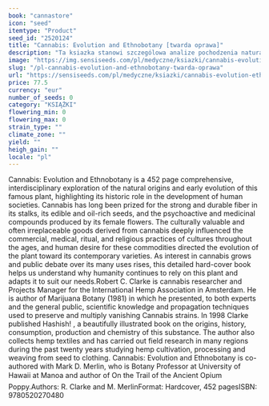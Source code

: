 ```yaml
---
book: "cannastore"
icon: "seed"
itemtype: "Product"
seed_id: "2520124"
title: "Cannabis: Evolution and Ethnobotany [twarda oprawa]"
description: "Ta ksiazka stanowi szczególowa analize pochodzenia naturalnego i wczesnej ewolucji tej slynnej rosliny. Kup Cannabis Evolution and Ethnobotany tutaj."
image: "https://img.sensiseeds.com/pl/medyczne/ksiazki/cannabis-evolution-ethnobotany-image.png"
slug: "/pl-cannabis-evolution-and-ethnobotany-twarda-oprawa"
url: "https://sensiseeds.com/pl/medyczne/ksiazki/cannabis-evolution-ethnobotany?a_aid=cannastore"
price: 77.5
currency: "eur"
number_of_seeds: 0
category: "KSIĄŻKI"
flowering_min: 0
flowering_max: 0
strain_type: ""
climate_zone: ""
yield: ""
heigh_gain: ""
locale: "pl"
---
```

Cannabis: Evolution and Ethnobotany is a 452 page comprehensive, interdisciplinary exploration of the natural origins and early evolution of this famous plant, highlighting its historic role in the development of human societies. Cannabis has long been prized for the strong and durable fiber in its stalks, its edible and oil-rich seeds, and the psychoactive and medicinal compounds produced by its female flowers. The culturally valuable and often irreplaceable goods derived from cannabis deeply influenced the commercial, medical, ritual, and religious practices of cultures throughout the ages, and human desire for these commodities directed the evolution of the plant toward its contemporary varieties. As interest in cannabis grows and public debate over its many uses rises, this detailed hard-cover book helps us understand why humanity continues to rely on this plant and adapts it to suit our needs.Robert C. Clarke is cannabis researcher and Projects Manager for the International Hemp Association in Amsterdam. He is author of Marijuana Botany (1981) in which he presented, to both experts and the general public, scientific knowledge and propagation techniques used to preserve and multiply vanishing Cannabis strains. In 1998 Clarke published Hashish! , a beautifully illustrated book on the origins, history, consumption, production and chemistry of this substance. The author also collects hemp textiles and has carried out field research in many regions during the past twenty years studying hemp cultivation, processing and weaving from seed to clothing. Cannabis: Evolution and Ethnobotany is co-authored with Mark D. Merlin, who is Botany Professor at University of Hawaii at Manoa and author of On the Trail of the Ancient Opium Poppy.Authors: R. Clarke and M. MerlinFormat: Hardcover, 452 pagesISBN: 9780520270480
